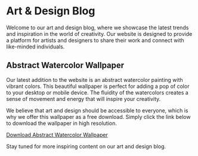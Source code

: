 <!--
Write me markdown content of website with wallpaper:

"An abstract watercolor painting with vibrant colors for an art or design blog"

The header of the page should not be copy of the text but rather a real content of the website which is using this wallpaper.
-->

<!--font:Poppins-->

# Art & Design Blog

Welcome to our art and design blog, where we showcase the latest trends and inspiration in the world of creativity. Our website is designed to provide a platform for artists and designers to share their work and connect with like-minded individuals.

## Abstract Watercolor Wallpaper

Our latest addition to the website is an abstract watercolor painting with vibrant colors. This beautiful wallpaper is perfect for adding a pop of color to your desktop or mobile device. The fluidity of the watercolors creates a sense of movement and energy that will inspire your creativity.

We believe that art and design should be accessible to everyone, which is why we offer this wallpaper as a free download. Simply click the link below to download the wallpaper in high resolution.

[Download Abstract Watercolor Wallpaper](link-to-download)

Stay tuned for more inspiring content on our art and design blog.
